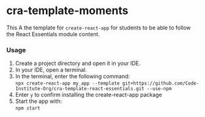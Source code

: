 # cra-template-moments
This A the template for ```create-react-app``` for students to be able to follow the React Essentials module content.

### Usage

1. Create a project directory and open it in your IDE.
2. In your IDE, open a terminal.
3. In the terminal, enter the following command:   
`npx create-react-app my_app --template git+https://github.com/Code-Institute-Org/cra-template-react-essentials.git --use-npm`
4. Enter `y` to confirm installing the create-react-app package
5. Start the app with:   
`npm start`
